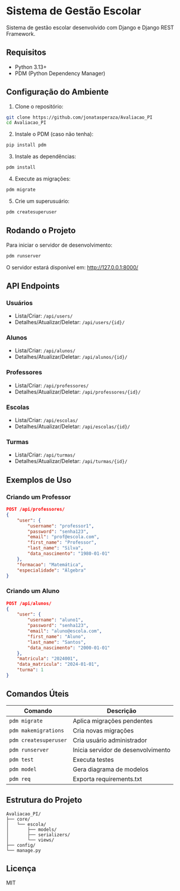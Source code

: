 # Sistema de Gestão Escolar

Sistema de gestão escolar desenvolvido com Django e Django REST Framework.

## Requisitos

- Python 3.13+
- PDM (Python Dependency Manager)

## Configuração do Ambiente

1. Clone o repositório:
```bash
git clone https://github.com/jonatasperaza/Avaliacao_PI
cd Avaliacao_PI
```

2. Instale o PDM (caso não tenha):
```bash
pip install pdm
```

3. Instale as dependências:
```bash
pdm install
```

4. Execute as migrações:
```bash
pdm migrate
```

5. Crie um superusuário:
```bash
pdm createsuperuser
```

## Rodando o Projeto

Para iniciar o servidor de desenvolvimento:
```bash
pdm runserver
```

O servidor estará disponível em: http://127.0.0.1:8000/

## API Endpoints

### Usuários
- Lista/Criar: `/api/users/`
- Detalhes/Atualizar/Deletar: `/api/users/{id}/`

### Alunos
- Lista/Criar: `/api/alunos/`
- Detalhes/Atualizar/Deletar: `/api/alunos/{id}/`

### Professores
- Lista/Criar: `/api/professores/`
- Detalhes/Atualizar/Deletar: `/api/professores/{id}/`

### Escolas
- Lista/Criar: `/api/escolas/`
- Detalhes/Atualizar/Deletar: `/api/escolas/{id}/`

### Turmas
- Lista/Criar: `/api/turmas/`
- Detalhes/Atualizar/Deletar: `/api/turmas/{id}/`

## Exemplos de Uso

### Criando um Professor
```json
POST /api/professores/
{
    "user": {
        "username": "professor1",
        "password": "senha123",
        "email": "prof@escola.com",
        "first_name": "Professor",
        "last_name": "Silva",
        "data_nascimento": "1980-01-01"
    },
    "formacao": "Matemática",
    "especialidade": "Álgebra"
}
```

### Criando um Aluno
```json
POST /api/alunos/
{
    "user": {
        "username": "aluno1",
        "password": "senha123",
        "email": "aluno@escola.com",
        "first_name": "Aluno",
        "last_name": "Santos",
        "data_nascimento": "2000-01-01"
    },
    "matricula": "2024001",
    "data_matricula": "2024-01-01",
    "turma": 1
}
```

## Comandos Úteis

| Comando | Descrição |
|---------|-----------|
| `pdm migrate` | Aplica migrações pendentes |
| `pdm makemigrations` | Cria novas migrações |
| `pdm createsuperuser` | Cria usuário administrador |
| `pdm runserver` | Inicia servidor de desenvolvimento |
| `pdm test` | Executa testes |
| `pdm model` | Gera diagrama de modelos |
| `pdm req` | Exporta requirements.txt |

## Estrutura do Projeto

```
Avaliacao_PI/
├── core/
│   └── escola/
│       ├── models/
│       ├── serializers/
│       └── views/
├── config/
└── manage.py
```

## Licença

MIT

